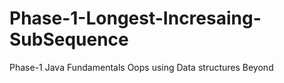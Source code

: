 # Phase-1-Longest-Incresaing-SubSequence
Phase-1 Java Fundamentals  Oops using Data structures Beyond
